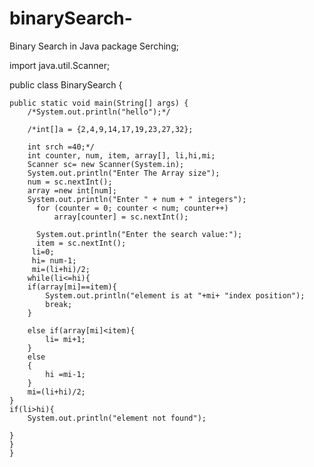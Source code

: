 # binarySearch-
Binary Search in Java
package Serching;

import java.util.Scanner;

public class BinarySearch {

	public static void main(String[] args) {
		/*System.out.println("hello");*/
		
		/*int[]a = {2,4,9,14,17,19,23,27,32};
		
		int srch =40;*/ 
		int counter, num, item, array[], li,hi,mi;
		Scanner sc= new Scanner(System.in);
		System.out.println("Enter The Array size");
		num = sc.nextInt();
		array =new int[num];
		System.out.println("Enter " + num + " integers");
	      for (counter = 0; counter < num; counter++)
	          array[counter] = sc.nextInt();

	      System.out.println("Enter the search value:");
	      item = sc.nextInt();
		 li=0;
		 hi= num-1;  
		 mi=(li+hi)/2;
		while(li<=hi){
		if(array[mi]==item){
			System.out.println("element is at "+mi+ "index position");
			break;
		}

		else if(array[mi]<item){
			li= mi+1;
		}
		else
		{
			hi =mi-1;
		}
		mi=(li+hi)/2;
	}
	if(li>hi){
		System.out.println("element not found");
		
	}
	}
	}
